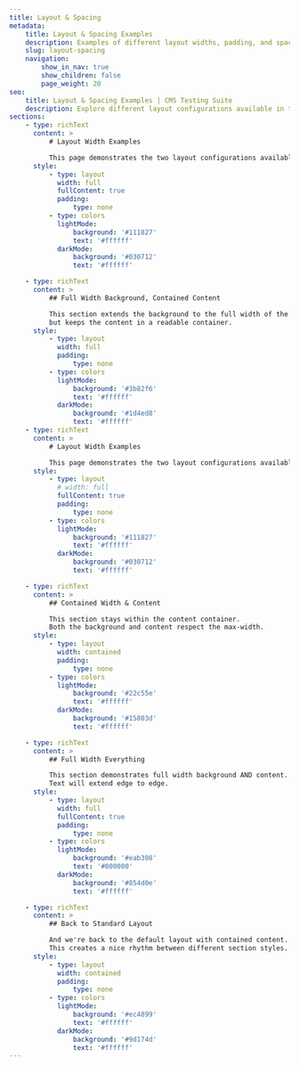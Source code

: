 ```yaml
---
title: Layout & Spacing
metadata:
    title: Layout & Spacing Examples
    description: Examples of different layout widths, padding, and spacing configurations.
    slug: layout-spacing
    navigation:
        show_in_nav: true
        show_children: false
        page_weight: 20
seo:
    title: Layout & Spacing Examples | CMS Testing Suite
    description: Explore different layout configurations available in the CMS.
sections:
    - type: richText
      content: >
          # Layout Width Examples

          This page demonstrates the two layout configurations available in the CMS.
      style:
          - type: layout
            width: full
            fullContent: true
            padding:
                type: none
          - type: colors
            lightMode:
                background: '#111827'
                text: '#ffffff'
            darkMode:
                background: '#030712'
                text: '#ffffff'

    - type: richText
      content: >
          ## Full Width Background, Contained Content

          This section extends the background to the full width of the screen,
          but keeps the content in a readable container.
      style:
          - type: layout
            width: full
            padding:
                type: none
          - type: colors
            lightMode:
                background: '#3b82f6'
                text: '#ffffff'
            darkMode:
                background: '#1d4ed8'
                text: '#ffffff'
    - type: richText
      content: >
          # Layout Width Examples

          This page demonstrates the two layout configurations available in the CMS.
      style:
          - type: layout
            # width: full
            fullContent: true
            padding:
                type: none
          - type: colors
            lightMode:
                background: '#111827'
                text: '#ffffff'
            darkMode:
                background: '#030712'
                text: '#ffffff'

    - type: richText
      content: >
          ## Contained Width & Content

          This section stays within the content container.
          Both the background and content respect the max-width.
      style:
          - type: layout
            width: contained
            padding:
                type: none
          - type: colors
            lightMode:
                background: '#22c55e'
                text: '#ffffff'
            darkMode:
                background: '#15803d'
                text: '#ffffff'

    - type: richText
      content: >
          ## Full Width Everything

          This section demonstrates full width background AND content.
          Text will extend edge to edge.
      style:
          - type: layout
            width: full
            fullContent: true
            padding:
                type: none
          - type: colors
            lightMode:
                background: '#eab308'
                text: '#000000'
            darkMode:
                background: '#854d0e'
                text: '#ffffff'

    - type: richText
      content: >
          ## Back to Standard Layout

          And we're back to the default layout with contained content.
          This creates a nice rhythm between different section styles.
      style:
          - type: layout
            width: contained
            padding:
                type: none
          - type: colors
            lightMode:
                background: '#ec4899'
                text: '#ffffff'
            darkMode:
                background: '#9d174d'
                text: '#ffffff'
---
```

